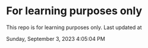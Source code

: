 # For learning purposes only
This repo is for learning purposes only.
Last updated at

Sunday, September 3, 2023 4:05:04 PM

